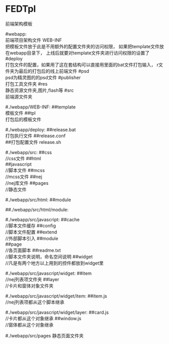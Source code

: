 
FEDTpl
======
前端架构模板

#webapp:       
                前端项目架构文件
                WEB-INF         
                把模板文件放于此是不用额外的配置文件夹的访问权限，
                如果把template文件放在webapp目录下，
                上线后就要对template文件夹进行访问权限的设置了
#deploy		      
                打包文件的配置，如果用了这在套结构可以直接用里面的bat文件打包输入，
                r文件夹为最后的打包后的线上前端文件
#psd		        
                psd为精灵图的的psd文件
#publisher       
                打包工具文件夹
#res			        
静态资源文件夹,图片,flash等
#src			        
前端源文件夹

#./webapp/WEB-INF:
##template	      
模板文件
##tpl			       
打包后的模板文件

#./webapp/deploy:
##release.bat	    
打包执行文件
##release.conf	  
##打包配置文件
release.sh	

#./webapp/src:
##css		        
//css文件
##html		    
##javascript	    
//脚本文件
##mcss		        
//mcss文件
##nej			        
//nej库文件
##pages		       
//静态文件

#./webapp/src/html:
##module		

##./webapp/src/html/module:

#./webapp/src/javascript:
##cache		       
//脚本文件缓存
##config		      
//脚本文件配置
##extend		      
//外部脚本引入
##module		
##page		        
//各页面脚本
##readme.txt	    
//脚本文件夹说明，命名空间说明
##widget		      
//凡是有两个地方以上用到的控件都放到widget里

#./webapp/src/javascript/widget:
##item		        
//nej列表项文件夹
##layer		        
//卡片和窗体对象文件夹

#./webapp/src/javascript/widget/item:
##item.js		      
//nej列表项都从这个脚本继承

#./webapp/src/javascript/widget/layer:
##card.js		      
//卡片都从这个对象继承
##window.js	     
//窗体都从这个对象继承

#./webapp/src/pages 
静态页面文件夹



